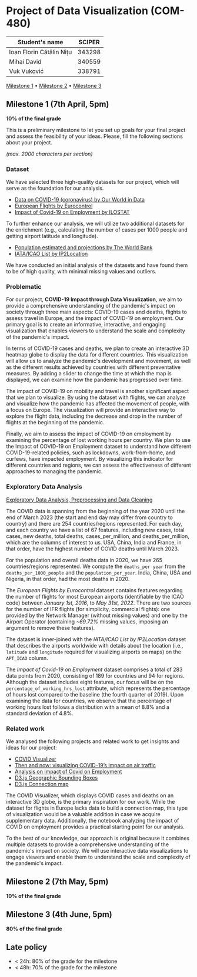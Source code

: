 # Project of Data Visualization (COM-480)

| Student's name           | SCIPER |
| ------------------------ | ------ |
| Ioan Florin Cătălin Nițu | 343298 |
| Mihai David              | 340559 |
| Vuk Vuković              | 338791 |

[Milestone 1](#milestone-1) • [Milestone 2](#milestone-2) • [Milestone 3](#milestone-3)

## Milestone 1 (7th April, 5pm)

**10% of the final grade**

This is a preliminary milestone to let you set up goals for your final project and assess the feasibility of your ideas.
Please, fill the following sections about your project.

*(max. 2000 characters per section)*

### Dataset

We have selected three high-quality datasets for our project, which will serve as the foundation for our analysis.
- [Data on COVID-19 (coronavirus) by Our World in Data](https://github.com/owid/covid-19-data/tree/master/public/data)
- [European Flights by Eurocontrol](https://github.com/rfordatascience/tidytuesday/tree/master/data/2022/2022-07-12)
- [Impact of Covid-19 on Employment by ILOSTAT](https://www.kaggle.com/datasets/vineethakkinapalli/impact-of-covid19-on-employment-ilostat)

To further enhance our analysis, we will utilize two additional datasets for the enrichment (e.g., calculating the number of cases per 1000 people and getting airport latitude and longitude).
- [Population estimated and projections by The World Bank](https://databank.worldbank.org/source/population-estimates-and-projections/preview/on)
- [IATA/ICAO List by IP2Location](https://github.com/ip2location/ip2location-iata-icao)

We have conducted an initial analysis of the datasets and have found them to be of high quality, with minimal missing values and outliers.

### Problematic

For our project, **COVID-19 Impact through Data Visualization**, we aim to provide a comprehensive understanding of the pandemic's impact on society through three main aspects: COVID-19 cases and deaths, flights to assess travel in Europe, and the impact of COVID-19 on employment. Our primary goal is to create an informative, interactive, and engaging visualization that enables viewers to understand the scale and complexity of the pandemic's impact.

In terms of COVID-19 cases and deaths, we plan to create an interactive 3D heatmap globe to display the data for different countries. This visualization will allow us to analyze the pandemic's development and movement, as well as the different results achieved by countries with different preventative measures. By adding a slider to change the time at which the map is displayed, we can examine how the pandemic has progressed over time.

The impact of COVID-19 on mobility and travel is another significant aspect that we plan to visualize. By using the dataset with flights, we can analyze and visualize how the pandemic has affected the movement of people, with a focus on Europe. The visualization will provide an interactive way to explore the flight data, including the decrease and drop in the number of flights at the beginning of the pandemic.

Finally, we aim to assess the impact of COVID-19 on employment by examining the percentage of lost working hours per country. We plan to use the Impact of COVID-19 on Employment dataset to understand how different COVID-19-related policies, such as lockdowns, work-from-home, and curfews, have impacted employment. By visualizing this indicator for different countries and regions, we can assess the effectiveness of different approaches to managing the pandemic.

### Exploratory Data Analysis

[Exploratory Data Analysis, Preprocessing and Data Cleaning](/data/exploratory_data_analysis.ipynb)

The COVID data is spanning from the beginning of the year 2020 until the end of March 2023 (the start and end day may differ from country to country) and there are 254 countries/regions represented. For each day, and each country we have a list of 67 features, including new cases, total cases, new deaths, total deaths, cases_per_million, and deaths_per_million, which are the columns of interest to us. USA, China, India and France, in that order, have the highest number of COVID deaths until March 2023.

For the population and overall deaths data in 2020, we have 265 countries/regions represented. We compute the `deaths_per year` from the `deaths_per_1000_people` and the `population_per_year`. India, China, USA and Nigeria, in that order, had the most deaths in 2020.

The *European Flights by Eurocontrol* dataset contains features regarding the number of flights for most European airports (identifiable by the ICAO code) between *January 1st, 2016*, to *May 31st, 2022*. There are two sources for the number of IFR flights (for simplicity, commercial flights): one provided by the Network Manager (without missing values) and one by the Airport Operator (containing *~69.72%* missing values, imposing an argument to remove these features).

The dataset is inner-joined with the *IATA/ICAO List by IP2Location* dataset that describes the airports worldwide with details about the location (i.e., `latitude` and `longitude` required for visualizing airports on maps) on the `APT_ICAO` column.

The *Impact of Covid-19 on Employment* dataset comprises a total of 283 data points from 2020, consisting of 189 for countries and 94 for regions. Although the dataset includes eight features, our focus will be on the `percentage_of_working_hrs_lost` attribute, which represents the percentage of hours lost compared to the baseline (the fourth quarter of 2019). Upon examining the data for countries, we observe that the percentage of working hours lost follows a distribution with a mean of 8.8% and a standard deviation of 4.8%.

### Related work

We analysed the following projects and related work to get insights and ideas for our project:
- [COVID Visualizer](https://www.covidvisualizer.com)
- [Then and now: visualizing COVID-19’s impact on air traffic](https://www.flightradar24.com/blog/then-and-now-visualizing-covid-19s-impact-on-air-traffic/)
- [Analysis on Impact of Covid on Employment](https://www.kaggle.com/code/zusmani/analysis-on-impact-of-covid-on-employment)
- [D3.js Geographic Bounding Boxes](https://www.jasondavies.com/maps/bounds/)
- [D3.js Connection map](https://d3-graph-gallery.com/connectionmap.html)

The COVID Visualizer, which displays COVID cases and deaths on an interactive 3D globe, is the primary inspiration for our work. While the dataset for flights in Europe lacks data to build a connection map, this type of visualization would be a valuable addition in case we acquire supplementary data. Additionally, the notebook analyzing the impact of COVID on employment provides a practical starting point for our analysis.

To the best of our knowledge, our approach is original because it combines multiple datasets to provide a comprehensive understanding of the pandemic's impact on society. We will use interactive data visualizations to engage viewers and enable them to understand the scale and complexity of the pandemic's impact.

## Milestone 2 (7th May, 5pm)

**10% of the final grade**


## Milestone 3 (4th June, 5pm)

**80% of the final grade**


## Late policy

- < 24h: 80% of the grade for the milestone
- < 48h: 70% of the grade for the milestone

